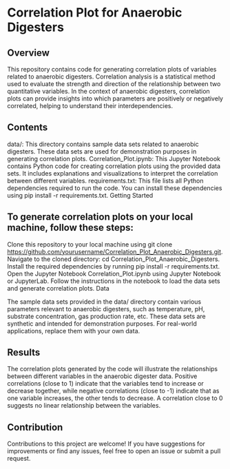 # Correlation Plot for Anaerobic Digesters

## Overview

This repository contains code for generating correlation plots of variables related to anaerobic digesters. Correlation analysis is a statistical method used to evaluate the strength and direction of the relationship between two quantitative variables. In the context of anaerobic digesters, correlation plots can provide insights into which parameters are positively or negatively correlated, helping to understand their interdependencies.

## Contents

data/: This directory contains sample data sets related to anaerobic digesters. These data sets are used for demonstration purposes in generating correlation plots.
Correlation_Plot.ipynb: This Jupyter Notebook contains Python code for creating correlation plots using the provided data sets. It includes explanations and visualizations to interpret the correlation between different variables.
requirements.txt: This file lists all Python dependencies required to run the code. You can install these dependencies using pip install -r requirements.txt.
Getting Started

## To generate correlation plots on your local machine, follow these steps:

Clone this repository to your local machine using git clone https://github.com/yourusername/Correlation_Plot_Anaerobic_Digesters.git.
Navigate to the cloned directory: cd Correlation_Plot_Anaerobic_Digesters.
Install the required dependencies by running pip install -r requirements.txt.
Open the Jupyter Notebook Correlation_Plot.ipynb using Jupyter Notebook or JupyterLab.
Follow the instructions in the notebook to load the data sets and generate correlation plots.
Data

The sample data sets provided in the data/ directory contain various parameters relevant to anaerobic digesters, such as temperature, pH, substrate concentration, gas production rate, etc. These data sets are synthetic and intended for demonstration purposes. For real-world applications, replace them with your own data.

## Results

The correlation plots generated by the code will illustrate the relationships between different variables in the anaerobic digester data. Positive correlations (close to 1) indicate that the variables tend to increase or decrease together, while negative correlations (close to -1) indicate that as one variable increases, the other tends to decrease. A correlation close to 0 suggests no linear relationship between the variables.

## Contribution

Contributions to this project are welcome! If you have suggestions for improvements or find any issues, feel free to open an issue or submit a pull request.

